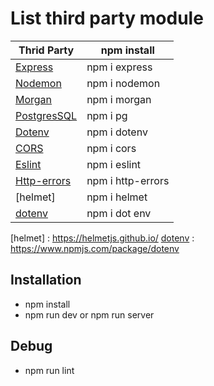 # List third party module
| Thrid Party | npm install |
| ------ | ------ |
| [Express] | npm i express  |
| [Nodemon] | npm i nodemon  |
| [Morgan] |  npm i morgan  |
| [PostgresSQL] | npm i pg |
| [Dotenv] | npm i dotenv |
| [CORS] | npm i cors |
| [Eslint] | npm i eslint |
| [Http-errors] | npm i http-errors |
| [helmet] | npm i helmet |
| [dotenv] | npm i dot env |




[express]: <http://expressjs.com>
[Nodemon]: <https://www.npmjs.com/package/nodemon>
[Morgan]: <https://www.npmjs.com/package/morgan>
[PostgresSQL]: <https://node-postgres.com>
[Dotenv]: <https://www.npmjs.com/package/dotenv>
[CORS]: <https://www.npmjs.com/package/cors>
[Eslint]: <https://eslint.org>
[Http-errors]: <https://www.npmjs.com/package/http-errors>
[helmet] : <https://helmetjs.github.io/>
[dotenv] : <https://www.npmjs.com/package/dotenv>



## Installation

- npm install
- npm run dev or npm run server

## Debug

- npm run lint
